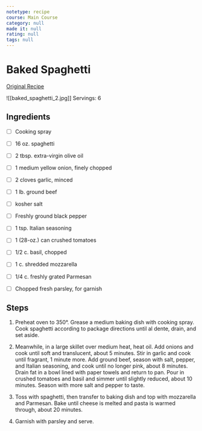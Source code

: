 ```yaml
---
notetype: recipe
course: Main Course
category: null
made it: null
rating: null
tags: null
---
```

# Baked Spaghetti

[Original Recipe](https://www.delish.com/cooking/recipe-ideas/recipes/a55510/easy-baked-spaghetti-recipe)

![[baked_spaghetti_2.jpg]]
Servings: 6

## Ingredients
- [ ] Cooking spray
- [ ] 16 oz. spaghetti
- [ ] 2 tbsp. extra-virgin olive oil
- [ ] 1 medium yellow onion, finely chopped
- [ ] 2 cloves garlic, minced
- [ ] 1 lb. ground beef
- [ ] kosher salt
- [ ] Freshly ground black pepper
- [ ] 1 tsp. Italian seasoning
- [ ] 1 (28-oz.) can crushed tomatoes
- [ ] 1/2 c. basil, chopped
- [ ] 1 c. shredded mozzarella
- [ ] 1/4 c. freshly grated Parmesan
- [ ] Chopped fresh parsley, for garnish


## Steps
1) Preheat oven to 350°. Grease a medium baking dish with cooking spray. Cook spaghetti according to package directions until al dente, drain, and set aside.

2) Meanwhile, in a large skillet over medium heat, heat oil. Add onions and cook until soft and translucent, about 5 minutes. Stir in garlic and cook until fragrant, 1 minute more. Add ground beef, season with salt, pepper, and Italian seasoning, and cook until no longer pink, about 8 minutes. Drain fat in a bowl lined with paper towels and return to pan. Pour in crushed tomatoes and basil and simmer until slightly reduced, about 10 minutes. Season with more salt and pepper to taste.

3) Toss with spaghetti, then transfer to baking dish and top with mozzarella and Parmesan. Bake until cheese is melted and pasta is warmed through, about 20 minutes.

4) Garnish with parsley and serve.


